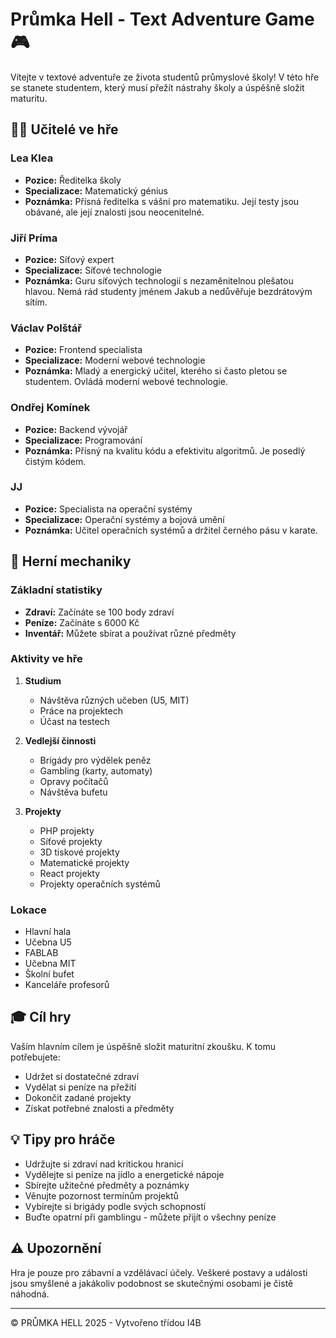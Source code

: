 # Průmka Hell - Text Adventure Game 🎮

Vítejte v textové adventuře ze života studentů průmyslové školy! V této hře se stanete studentem, který musí přežít nástrahy školy a úspěšně složit maturitu.

## 👨‍🏫 Učitelé ve hře

### Lea Klea

- **Pozice:** Ředitelka školy
- **Specializace:** Matematický génius
- **Poznámka:** Přísná ředitelka s vášní pro matematiku. Její testy jsou obávané, ale její znalosti jsou neocenitelné.

### Jiří Príma

- **Pozice:** Síťový expert
- **Specializace:** Síťové technologie
- **Poznámka:** Guru síťových technologií s nezaměnitelnou plešatou hlavou. Nemá rád studenty jménem Jakub a nedůvěřuje bezdrátovým sítím.

### Václav Polštář

- **Pozice:** Frontend specialista
- **Specializace:** Moderní webové technologie
- **Poznámka:** Mladý a energický učitel, kterého si často pletou se studentem. Ovládá moderní webové technologie.

### Ondřej Komínek

- **Pozice:** Backend vývojář
- **Specializace:** Programování
- **Poznámka:** Přísný na kvalitu kódu a efektivitu algoritmů. Je posedlý čistým kódem.

### JJ

- **Pozice:** Specialista na operační systémy
- **Specializace:** Operační systémy a bojová umění
- **Poznámka:** Učitel operačních systémů a držitel černého pásu v karate.

## 🎯 Herní mechaniky

### Základní statistiky

- **Zdraví:** Začínáte se 100 body zdraví
- **Peníze:** Začínáte s 6000 Kč
- **Inventář:** Můžete sbírat a používat různé předměty

### Aktivity ve hře

1. **Studium**

   - Návštěva různých učeben (U5, MIT)
   - Práce na projektech
   - Účast na testech

2. **Vedlejší činnosti**

   - Brigády pro výdělek peněz
   - Gambling (karty, automaty)
   - Opravy počítačů
   - Návštěva bufetu

3. **Projekty**
   - PHP projekty
   - Síťové projekty
   - 3D tiskové projekty
   - Matematické projekty
   - React projekty
   - Projekty operačních systémů

### Lokace

- Hlavní hala
- Učebna U5
- FABLAB
- Učebna MIT
- Školní bufet
- Kanceláře profesorů

## 🎓 Cíl hry

Vaším hlavním cílem je úspěšně složit maturitní zkoušku. K tomu potřebujete:

- Udržet si dostatečné zdraví
- Vydělat si peníze na přežití
- Dokončit zadané projekty
- Získat potřebné znalosti a předměty

## 💡 Tipy pro hráče

- Udržujte si zdraví nad kritickou hranicí
- Vydělejte si peníze na jídlo a energetické nápoje
- Sbírejte užitečné předměty a poznámky
- Věnujte pozornost termínům projektů
- Vybírejte si brigády podle svých schopností
- Buďte opatrní při gamblingu - můžete přijít o všechny peníze

## ⚠️ Upozornění

Hra je pouze pro zábavní a vzdělávací účely. Veškeré postavy a události jsou smyšlené a jakákoliv podobnost se skutečnými osobami je čistě náhodná.

---

© PRŮMKA HELL 2025 - Vytvořeno třídou I4B
